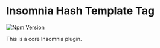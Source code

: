 # Insomnia Hash Template Tag

[![Npm Version](https://img.shields.io/npm/v/insomnia-plugin-hash.svg)](https://www.npmjs.com/package/insomnia-plugin-hash)

This is a core Insomnia plugin.
